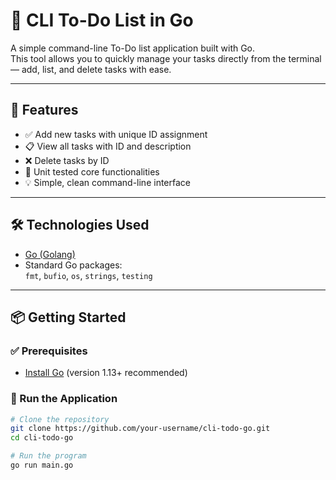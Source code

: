 # 📝 CLI To-Do List in Go

A simple command-line To-Do list application built with Go.  
This tool allows you to quickly manage your tasks directly from the terminal — add, list, and delete tasks with ease.

---

## 🚀 Features

- ✅ Add new tasks with unique ID assignment
- 📋 View all tasks with ID and description
- ❌ Delete tasks by ID
- 🧪 Unit tested core functionalities
- 💡 Simple, clean command-line interface

---

## 🛠️ Technologies Used

- [Go (Golang)](https://golang.org/)
- Standard Go packages:  
  `fmt`, `bufio`, `os`, `strings`, `testing`

---

## 📦 Getting Started

### ✅ Prerequisites

- [Install Go](https://golang.org/doc/install) (version 1.13+ recommended)

### 🚀 Run the Application

```bash
# Clone the repository
git clone https://github.com/your-username/cli-todo-go.git
cd cli-todo-go

# Run the program
go run main.go
